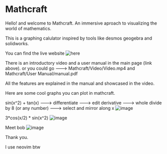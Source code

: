 # Mathcraft

Hello! and welcome to Mathcraft. An immersive aproach to visualizing the world of mathematics.

This is a graphing calulator inspired by tools like desmos geogebra and solidworks.

You can find the live website ![here](https://arnavmk.github.io/Mathcraft/)

There is an introductory video and a user manual in the main page (link above). or you could go ---> Mathcraft/Video/Video.mp4 and Mathcraft/User Manual/manual.pdf

All the features are explained in the manual and showcased in the video.

Here are some cool graphs you can plot in mathcraft.

sin(x^2) + tan(x) ---> differentiate ---> edit derivative ---> whole divide by 8 (or any number) ---> select and mirror along x
![image](https://github.com/user-attachments/assets/34331b68-24e0-4f69-be75-47fce5f21e92)

3*cos(x/2) * sin(x^2)
![image](https://github.com/user-attachments/assets/11be8be2-bd6f-438f-948d-c5b3db15d8be)

Meet bob
![image](https://github.com/user-attachments/assets/d21e986f-10a1-4050-998e-f86305378175)

Thank you.

I use neovim btw
